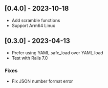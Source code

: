 ## [0.4.0] - 2023-10-18
- Add scramble functions
- Support Arm64 Linux

## [0.3.0] - 2023-04-13
- Prefer using YAML.safe_load over YAML.load
- Test with Rails 7.0

### Fixes
- Fix JSON number format error
